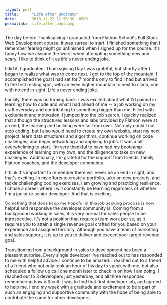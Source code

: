 ```yaml
---
layout: post
title:      "Life after Bootcamp"
date:       2018-12-22 12:56:30 -0500
permalink:  life_after_bootcamp
---
```



The day before Thanksgiving I graduated from Flatiron School's Full Stack Web Development course. It was surreal to start. I finished something that I remember fearing might go unfinished when I signed up for the course.  It's funny how we assume the worst when attempting something new and scary.  I like to think of it as life's never ending joke. 

I did it, I graduated. Thanksgiving Day I was grateful, but shortly after I began to realize what was to come next. I got to the top of the mountain, I accomplished the goal I had set for 7 months only to find I had but arrived to the first resting spot, with an even higher mountain to next to climb, one with no end in sight. Life's never ending joke. 

Luckily, there was no turning back. I was excited about what I'd gained in learning how to code and what I had ahead of me -- a job working on my craft everyday and contributing to something bigger than me. Filled with excitement and motivation, I jumped into the job search.  I quickly realized that although the structured lessons and labs provided by Flatiron were at an end, the learning and building were far from over. Not only could I not stop coding, but I also would need to create my own website, start my next project, learn data structures and algorithms, continue working on code challenges, and begin networking and applying to jobs. It was a bit overwhelming to start. I'm very thankful to have had my bootcamp experience of learning on my own, and the diligence to take on new challenges. Additionally, I'm grateful for the support from friends, family, Flatiron coaches, and the developer community. 

I think it's important to remember there will never be an end in sight, and that's exciting. In my efforts to create a portfolio, take on new projects, and tackle challenging coding exercises,  I am growing and practicing resilience.  I chose a career where I will constantly be learning regardless of whether I'm a junior or senior developer. And that is exciting. 

Something that does keep me hopeful in this job seeking process is how helpful and responsive the developer community is. Coming from a background working in sales, it is very normal for sales people to be introspective. It's not a position that requires team work per se, as it requires you to attain a single revenue goal crafted for you based on your experience and assigned territory. Although you have a team of marketing and sales support, it is up to you to deliver and exceed your target revenue goal. 

Transitioning from a background in sales to development has been a pleasant surprise. Every single developer I've reached out to has responded to me with helpful advice. I continue to be amazed. I reached out to a friend of a friend who not only took an hour of his day to speak with me, but also scheduled a follow up call one month later to check in on how I am doing. I reached out to 3 developers just yesterday, and all three responded remembering how difficult it was to find that first developer job, and agreed to help me. I end my week with a gratitude and excitement to be a part of such an engaging and supportive community with the hope of being able to contribute the same for other developers.








